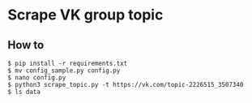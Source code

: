 # Scrape VK group topic

## How to

```
$ pip install -r requirements.txt
$ mv config_sample.py config.py
$ nano config.py
$ python3 scrape_topic.py -t https://vk.com/topic-2226515_3507340
$ ls data
```